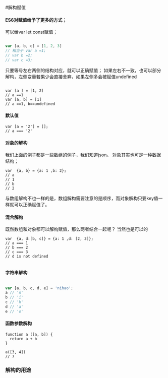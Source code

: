 #解构赋值

#### ES6对赋值给予了更多的方式；
可以给var let const赋值；

```javascript

var [a, b, c] = [1, 2, 3]
// 相当于 var a =1;
// var b =2;
// var c =3;

```
只要等号左右两侧的结构对应，就可以正确赋值；
如果左右不一致，也可以部分解构，左侧变量若果少会直接舍弃，如果左侧多会被赋值undefined
``` javascirpit

var [a ] = [1, 2]
// a ==1 
var [a, b] = [1]
// a ==1, b==undefined

```

#### 默认值
``` javascipt
var [a = '2'] = [];
// a === '2'
```

#### 对象的解构
我们上面的例子都是一些数组的例子，我们知道json。
对象其实也可是一种数据结构；


``` javascipt
var  {a, b} = {a: 1 ,b: 2};
// a
// 1
// b
// 2
```
与数组解构不也一样的是，数组解构需要注意的是顺序，而对象解构只要key值一样就可以正确赋值了。

#### 混合解构
既然数组和对象都可以解构赋值，那么两者结合一起呢？
当然也是可以的

``` javascipt
var  {a, d:[b, c]} = {a: 1 ,d: [2, 3]};
// a === 1
// b === 2
// c === 3
// d is not defined


```


#### 字符串解构

``` javascript

var [a, b, c, d, e] = 'nihao';
a // 'n'
b // 'i'
c // 'h'
d // 'a'
e // 'o'

```

#### 函数参数解构
``` javascirpt
function a ([a, b]) {
  return a + b
}

a([3, 4])
// 7

```


### 解构的用途


